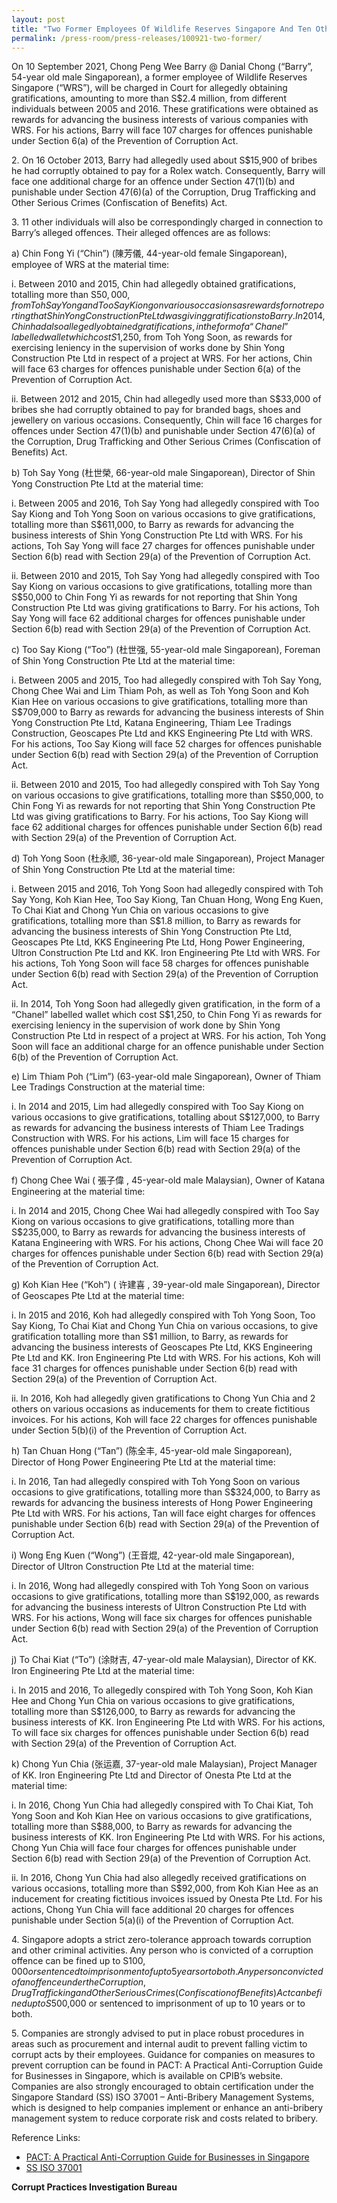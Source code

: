 ```yaml
---
layout: post
title: "Two Former Employees Of Wildlife Reserves Singapore And Ten Other Individuals Charged For Alleged Corruption Involving More than S$2.4 Million"
permalink: /press-room/press-releases/100921-two-former/
---
```

On 10 September 2021, Chong Peng Wee Barry @ Danial Chong (“Barry”, 54-year old male Singaporean), a former employee of Wildlife Reserves Singapore (“WRS”), will be charged in Court for allegedly obtaining gratifications, amounting to more than S$2.4 million, from different individuals between 2005 and 2016. These gratifications were obtained as rewards for advancing the business interests of various companies with WRS. For his actions, Barry will face 107 charges for offences punishable under Section 6(a) of the Prevention of Corruption Act.

2\. On 16 October 2013, Barry had allegedly used about S$15,900 of bribes he had corruptly obtained to pay for a Rolex watch. Consequently, Barry will face one additional charge for an offence under Section 47(1)(b) and punishable under Section 47(6)(a) of the Corruption, Drug Trafficking and Other Serious Crimes (Confiscation of Benefits) Act.

3\. 11 other individuals will also be correspondingly charged in connection to Barry’s alleged offences. Their alleged offences are as follows:

a) Chin Fong Yi (“Chin”) (陳芳儀, 44-year-old female Singaporean), employee of WRS at the material time:

i. Between 2010 and 2015, Chin had allegedly obtained gratifications, totalling more than S$50,000, from Toh Say Yong and Too Say Kiong on various occasions as rewards for not reporting that Shin Yong Construction Pte Ltd was giving gratifications to Barry. In 2014, Chin had also allegedly obtained gratifications, in the form of a “Chanel” labelled wallet which cost S$1,250, from Toh Yong Soon, as rewards for exercising leniency in the supervision of works done by Shin Yong Construction Pte Ltd in respect of a project at WRS. For her actions, Chin will face 63 charges for offences punishable under Section 6(a) of the Prevention of Corruption Act.

ii. Between 2012 and 2015, Chin had allegedly used more than S$33,000 of bribes she had corruptly obtained to pay for branded bags, shoes and jewellery on various occasions. Consequently, Chin will face 16 charges for offences under Section 47(1)(b) and punishable under Section 47(6)(a) of the Corruption, Drug Trafficking and Other Serious Crimes (Confiscation of Benefits) Act.

b) Toh Say Yong (杜世榮, 66-year-old male Singaporean), Director of Shin Yong Construction Pte Ltd at the material time:

i. Between 2005 and 2016, Toh Say Yong had allegedly conspired with Too Say Kiong and Toh Yong Soon on various occasions to give gratifications, totalling more than S$611,000, to Barry as rewards for advancing the business interests of Shin Yong Construction Pte Ltd with WRS. For his actions, Toh Say Yong will face 27 charges for offences punishable under Section 6(b) read with Section 29(a) of the Prevention of Corruption Act.

ii. Between 2010 and 2015, Toh Say Yong had allegedly conspired with Too Say Kiong on various occasions to give gratifications, totalling more than S$50,000 to Chin Fong Yi as rewards for not reporting that Shin Yong Construction Pte Ltd was giving gratifications to Barry. For his actions, Toh Say Yong will face 62 additional charges for offences punishable under Section 6(b) read with Section 29(a) of the Prevention of Corruption Act.

c) Too Say Kiong (“Too”) (杜世强, 55-year-old male Singaporean), Foreman of Shin Yong Construction Pte Ltd at the material time:

i. Between 2005 and 2015, Too had allegedly conspired with Toh Say Yong, Chong Chee Wai and Lim Thiam Poh, as well as Toh Yong Soon and Koh Kian Hee on various occasions to give gratifications, totalling more than S$709,000 to Barry as rewards for advancing the business interests of Shin Yong Construction Pte Ltd, Katana Engineering, Thiam Lee Tradings Construction, Geoscapes Pte Ltd and KKS Engineering Pte Ltd with WRS. For his actions, Too Say Kiong will face 52 charges for offences punishable under Section 6(b) read with Section 29(a) of the Prevention of Corruption Act.

ii. Between 2010 and 2015, Too had allegedly conspired with Toh Say Yong on various occasions to give gratifications, totalling more than S$50,000, to Chin Fong Yi as rewards for not reporting that Shin Yong Construction Pte Ltd was giving gratifications to Barry. For his actions, Too Say Kiong will face 62 additional charges for offences punishable under Section 6(b) read with Section 29(a) of the Prevention of Corruption Act.

d) Toh Yong Soon (杜永顺, 36-year-old male Singaporean), Project Manager of Shin Yong Construction Pte Ltd at the material time:

i. Between 2015 and 2016, Toh Yong Soon had allegedly conspired with Toh Say Yong, Koh Kian Hee, Too Say Kiong, Tan Chuan Hong, Wong Eng Kuen, To Chai Kiat and Chong Yun Chia on various occasions to give gratifications, totalling more than S$1.8 million, to Barry as rewards for advancing the business interests of Shin Yong Construction Pte Ltd, Geoscapes Pte Ltd, KKS Engineering Pte Ltd, Hong Power Engineering, Ultron Construction Pte Ltd and KK. Iron Engineering Pte Ltd with WRS. For his actions, Toh Yong Soon will face 58 charges for offences punishable under Section 6(b) read with Section 29(a) of the Prevention of Corruption Act.

ii. In 2014, Toh Yong Soon had allegedly given gratification, in the form of a “Chanel” labelled wallet which cost S$1,250, to Chin Fong Yi as rewards for exercising leniency in the supervision of work done by Shin Yong Construction Pte Ltd in respect of a project at WRS. For his action, Toh Yong Soon will face an additional charge for an offence punishable under Section 6(b) of the Prevention of Corruption Act.

e) Lim Thiam Poh (“Lim”) (63-year-old male Singaporean), Owner of Thiam Lee Tradings Construction at the material time:

i. In 2014 and 2015, Lim had allegedly conspired with Too Say Kiong on various occasions to give gratifications, totalling about S$127,000, to Barry as rewards for advancing the business interests of Thiam Lee Tradings Construction with WRS. For his actions, Lim will face 15 charges for offences punishable under Section 6(b) read with Section 29(a) of the Prevention of Corruption Act.

f) Chong Chee Wai ( 張子偉 , 45-year-old male Malaysian), Owner of Katana Engineering at the material time:

i. In 2014 and 2015, Chong Chee Wai had allegedly conspired with Too Say Kiong on various occasions to give gratifications, totalling more than S$235,000, to Barry as rewards for advancing the business interests of Katana Engineering with WRS. For his actions, Chong Chee Wai will face 20 charges for offences punishable under Section 6(b) read with Section 29(a) of the Prevention of Corruption Act.

g) Koh Kian Hee (“Koh”) ( 许建喜 , 39-year-old male Singaporean), Director of Geoscapes Pte Ltd at the material time:

i. In 2015 and 2016, Koh had allegedly conspired with Toh Yong Soon, Too Say Kiong, To Chai Kiat and Chong Yun Chia on various occasions, to give gratification totalling more than S$1 million, to Barry, as rewards for advancing the business interests of Geoscapes Pte Ltd, KKS Engineering Pte Ltd and KK. Iron Engineering Pte Ltd with WRS. For his actions, Koh will face 31  charges for offences punishable under Section 6(b) read with Section 29(a) of the Prevention of Corruption Act.

ii. In 2016, Koh had allegedly given gratifications to Chong Yun Chia and 2 others on various occasions as inducements for them to create fictitious invoices. For his actions, Koh will face 22 charges for offences punishable under Section 5(b)(i) of the Prevention of Corruption Act.

h) Tan Chuan Hong (“Tan”) (陈全丰, 45-year-old male Singaporean), Director of Hong Power Engineering Pte Ltd at the material time:

i. In 2016, Tan had allegedly conspired with Toh Yong Soon on various occasions to give gratifications, totalling more than S$324,000, to Barry as rewards for advancing the business interests of Hong Power Engineering Pte Ltd with WRS. For his actions, Tan will face eight charges for offences punishable under Section 6(b) read with Section 29(a) of the Prevention of Corruption Act.

i) Wong Eng Kuen (“Wong”) (王音焜, 42-year-old male Singaporean), Director of Ultron Construction Pte Ltd at the material time:

i. In 2016, Wong had allegedly conspired with Toh Yong Soon on various occasions to give gratifications, totalling more than S$192,000, as rewards for advancing the business interests of Ultron Construction Pte Ltd with WRS. For his actions, Wong will face six charges for offences punishable under Section 6(b) read with Section 29(a) of the Prevention of Corruption Act.

j) To Chai Kiat (“To”) (涂財吉, 47-year-old male Malaysian), Director of KK. Iron Engineering Pte Ltd at the material time:

i. In 2015 and 2016, To allegedly conspired with Toh Yong Soon, Koh Kian Hee and Chong Yun Chia on various occasions to give gratifications, totalling more than S$126,000, to Barry as rewards for advancing the business interests of  KK. Iron Engineering Pte Ltd with WRS. For his actions, To will face six charges for offences punishable under Section 6(b) read with Section 29(a) of the Prevention of Corruption Act.

k) Chong Yun Chia (张运嘉, 37-year-old male Malaysian), Project Manager of KK. Iron Engineering Pte Ltd and Director of Onesta Pte Ltd at the material time:

i. In 2016, Chong Yun Chia had allegedly conspired with To Chai Kiat, Toh Yong Soon and Koh Kian Hee on various occasions to give gratifications, totalling more than S$88,000, to Barry as rewards for advancing the business interests of KK. Iron Engineering Pte Ltd with WRS. For his actions, Chong Yun Chia will face four charges for offences punishable under Section 6(b) read with Section 29(a) of the Prevention of Corruption Act.

ii. In 2016, Chong Yun Chia had also allegedly received gratifications on various occasions, totalling more than S$92,000, from Koh Kian Hee as an inducement for creating fictitious invoices issued by Onesta Pte Ltd. For his actions, Chong Yun Chia will face additional 20 charges for offences punishable under Section 5(a)(i) of the Prevention of Corruption Act.

4\. Singapore adopts a strict zero-tolerance approach towards corruption and other criminal activities. Any person who is convicted of a corruption offence can be fined up to S$100,000 or sentenced to imprisonment of up to 5 years or to both. Any person convicted of an offence under the Corruption, Drug Trafficking and Other Serious Crimes (Confiscation of Benefits) Act can be fined up to S$500,000 or sentenced to imprisonment of up to 10 years or to both.

5\. Companies are strongly advised to put in place robust procedures in areas such as procurement and internal audit to prevent falling victim to corrupt acts by their employees. Guidance for companies on measures to prevent corruption can be found in PACT: A Practical Anti-Corruption Guide for Businesses in Singapore, which is available on CPIB’s website. Companies are also strongly encouraged to obtain certification under the Singapore Standard (SS) ISO 37001 – Anti-Bribery Management Systems, which is designed to help companies implement or enhance an anti-bribery management system to reduce corporate risk and costs related to bribery.

Reference Links:

* [PACT: A Practical Anti-Corruption Guide for Businesses in Singapore](/research-room/publications/anti-corruption-guide-for-businesses/)<br>
* [SS ISO 37001](/research-room/publications/ss-iso-37001/)

**Corrupt Practices Investigation Bureau**
